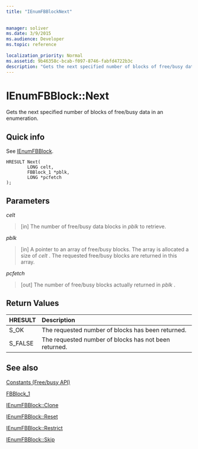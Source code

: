 ```yaml
---
title: "IEnumFBBlockNext"
 
 
manager: soliver
ms.date: 3/9/2015
ms.audience: Developer
ms.topic: reference
 
localization_priority: Normal
ms.assetid: 9b46358c-bcab-f097-8746-fabfd4722b3c
description: "Gets the next specified number of blocks of free/busy data in an enumeration."
---
```


# IEnumFBBlock::Next

Gets the next specified number of blocks of free/busy data in an enumeration.
  
## Quick info

See [IEnumFBBlock](ienumfbblock.md).
  
```
HRESULT Next(  
        LONG celt,
        FBBlock_1 *pblk,
        LONG *pcfetch
);
```

## Parameters

 _celt_
  
> [in] The number of free/busy data blocks in  *pblk*  to retrieve. 
    
 _pblk_
  
> [in] A pointer to an array of free/busy blocks. The array is allocated a size of  *celt*  . The requested free/busy blocks are returned in this array. 
    
 _pcfetch_
  
> [out] The number of free/busy blocks actually returned in  *pblk*  . 
    
## Return Values

|**HRESULT**|**Description**|
|:-----|:-----|
|S_OK  <br/> |The requested number of blocks has been returned.  <br/> |
|S_FALSE  <br/> |The requested number of blocks has not been returned.  <br/> |
   
## See also



[Constants (Free/busy API)](constants-free-busy-api.md)
  
[FBBlock_1](fbblock_1.md)
  
[IEnumFBBlock::Clone](ienumfbblock-clone.md)
  
[IEnumFBBlock::Reset](ienumfbblock-reset.md)
  
[IEnumFBBlock::Restrict](ienumfbblock-restrict.md)
  
[IEnumFBBlock::Skip](ienumfbblock-skip.md)

